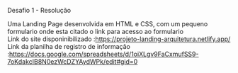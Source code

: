 Desafio 1 - Resolução

Uma Landing Page desenvolvida em HTML e CSS, com um pequeno formulario onde esta citado o link para acesso ao formulario<br>
Link do site disponinibilizado :https://projeto-landing-arquitetura.netlify.app/
Link da planilha de registro de informação :https://docs.google.com/spreadsheets/d/1oiXLgv9FaCxmufSS9-7oKdakcIB8N0ezWcDZYAydWPk/edit#gid=0
